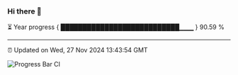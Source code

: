 ### Hi there 👋

⏳ Year progress { ███████████████████████████▁▁▁ } 90.59 %

---

⏰ Updated on Wed, 27 Nov 2024 13:43:54 GMT

![Progress Bar CI](https://github.com/IshwaranRudhara/GIT-ACTION/workflows/Progress%20Bar%20CI/badge.svg)
